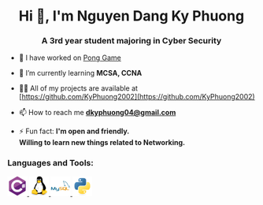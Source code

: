 <h1 align="center">Hi 👋, I'm Nguyen Dang Ky Phuong</h1>
<h3 align="center">A 3rd year student majoring in Cyber Security</h3>

- 🔭 I have worked on [Pong Game](https://github.com/KyPhuong2002/Pong)

- 🌱 I’m currently learning **MCSA, CCNA**

- 👨‍💻 All of my projects are available at [https://github.com/KyPhuong2002](https://github.com/KyPhuong2002)

- 📫 How to reach me **dkyphuong04@gmail.com**

- ⚡ Fun fact: **I'm open and friendly.**
  <br>
               **Willing to learn new things related to Networking.**

<h3 align="left">Languages and Tools:</h3>
<p align="left"> <a href="https://www.w3schools.com/cs/" target="_blank" rel="noreferrer"> <img src="https://raw.githubusercontent.com/devicons/devicon/master/icons/csharp/csharp-original.svg" alt="csharp" width="40" height="40"/> </a> <a href="https://www.linux.org/" target="_blank" rel="noreferrer"> <img src="https://raw.githubusercontent.com/devicons/devicon/master/icons/linux/linux-original.svg" alt="linux" width="40" height="40"/> </a> <a href="https://www.mysql.com/" target="_blank" rel="noreferrer"> <img src="https://raw.githubusercontent.com/devicons/devicon/master/icons/mysql/mysql-original-wordmark.svg" alt="mysql" width="40" height="40"/> </a> <a href="https://www.python.org" target="_blank" rel="noreferrer"> <img src="https://raw.githubusercontent.com/devicons/devicon/master/icons/python/python-original.svg" alt="python" width="40" height="40"/> </a> </p>
